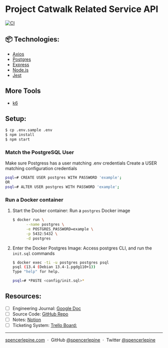# Project Catwalk Related Service API

[![CI](https://github.com/sdc-bareminimum/project-catwalk-related-service/actions/workflows/main.yml/badge.svg?branch=main)](https://github.com/sdc-bareminimum/project-catwalk-related-service/actions/workflows/main.yml)

## 📦 Technologies:

- [Axios](https://www.npmjs.com/package/axios)
- [Postgres](https://www.postgresql.org/)
- [Express](https://expressjs.com/)
- [Node.js](https://nodejs.org/en/)
- [Jest](https://jestjs.io/)

## More Tools

- [k6]()

## Setup:

```sh
$ cp .env.sample .env
$ npm install
$ npm start
```

### Match the PostgreSQL User

Make sure Postgress has a user matching .env credentials
Create a USER matching configuration credentials

```sh
psql=# CREATE USER postgres WITH PASSWORD 'example';
OR
psql=# ALTER USER postgres WITH PASSWORD 'example';
```

### Run a Docker container

1. Start the Docker container:
   Run a `postgres` Docker image

   ```sh
   $ docker run \
         --name postgres \
         -e POSTGRES_PASSWORD=example \
         -p 5432:5432 \
         -d postgres
   ```

2. Enter the Docker Postgres Image:
   Access postgres CLI, and run the `init.sql` commands

   ```sh
   $ docker exec -ti -u postgres postgres psql
   psql (13.4 (Debian 13.4-1.pgdg110+1))
   Type "help" for help.

   psql=# *PASTE <config/init.sql>*
   ```

## Resources:

- [ ] Engineering Journal: [Google Doc](https://docs.google.com/document/d/1pTTeDCzcKNozd9dljexVn-PrXwzoTBS0hby2dOZ95yw)
- [ ] Source Code: [GitHub Repo](https://github.com/sdc-bareminimum/project-catwalk-related-service)
- [ ] Notes: [Notion](https://www.notion.so/Front-End-Capstone-f9b9572fe78641eea624557e7dffc66)
- [ ] Ticketing System: [Trello Board:](https://trello.com/b/Ua5qkKmA/trello-system-design-capstone)

---

[spencerlepine.com](https://www.spencerlepine.com) &nbsp;&middot;&nbsp; GitHub [@spencerlepine](https://github.com/spencerlepine) &nbsp;&middot;&nbsp; Twitter [@spencerlepine](http://twitter.com/spencerlepine)
